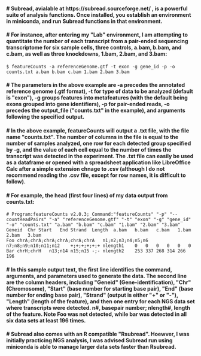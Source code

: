 <h4># Subread, avialable at https://subread.sourceforge.net/ , is a powerful suite of analysis functions. Once installed, you establish an environment in miniconda, and run Subread functions in that environment.</h4>
<h4># For instance, after entering my "Lab" environment, I am attempting to quantitate the number of each transcript from a pair-ended sequencing transcriptome for six sample cells, three controls, a.bam, b.bam, and c.bam, as well as three knockdowns, 1.bam, 2.bam, and 3.bam:</h4>

```
$ featureCounts -a referenceGenome.gtf -t exon -g gene_id -p -o counts.txt a.bam b.bam c.bam 1.bam 2.bam 3.bam
```

<h4># The parameters in the above example are -a precedes the annotated reference genome (.gtf format), -t for type of data to be analyzed (default is "exon"), -g groups features into metafeatures (with the default being exons grouped into gene identifiers), -p for pair-ended reads, -o precedes the output_file ("counts.txt" in the example), and arguments following the specified output.</h4>

<h4># In the above example, featureCounts will output a .txt file, with the file name "counts.txt". The number of columns in the file is equal to the number of samples analyzed, one row for each detected group specified by -g, and the value of each cell equal to the number of times the transcript was detected in the experiment. The .txt file can easily be used as a dataframe or opened with a spreadsheet application like LibreOffice Calc after a simple extension chnage to .csv (although I do not recommend reading the .csv file, except for row names, it is difficult to follow).</h4>

<h4># For example, the head (first four lines) of my data output from counts.txt:</h4>


```
# Program:featureCounts v2.0.3; Command:"featureCounts" "-p" "--countReadPairs" "-a" "referenceGenome.gtf" "-t" "exon" "-g" "gene_id" "-o" "counts.txt" "a.bam" "b.bam" "c.bam" "1.bam" "2.bam" "3.bam" 
Geneid	Chr	Start	End	Strand	Length	a.bam	b.bam	c.bam	1.bam	2.bam	3.bam
Foo	chrA;chrA;chrA;chrA;chrA;chrA	n1;n2;n3;n4;n5;n6	n7;n8;n9;n10;n11;n12	+;+;+;+;+;+	nlength1	0	0	0	0	0	0
Bar	chrH;chrH	n13;n14	n15;n15	-;-	nlength2	253	337	268	314	266	196

```

<h4># In this sample output text, the first line identifies the command, arguments, and parameters used to generate the data. The second line are the column headers, including "Geneid" (Gene-identification), "Chr" (Chromosome), "Start" (base number for starting base pair), "End" (base number for ending base pair), "Strand" (output is either "+" or "-"), "Length" (length of the feature), and then one entry for each NGS data set where transcripts were detected. n#, basepair number; nlength#, length of the feature. Note Foo was not detected, while bar was detected in all six data sets at least 196 times.</h4>

<h4># Subread also comes with an R compatible "Rsubread". Hoewver, I was initially practicing NGS analysis, I was advised Subread run using miniconda is able to manage larger data sets faster than Rsubread.</h4>
